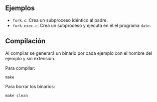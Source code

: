 Ejemplos
--------

* `fork.c`: Crea un subproceso idéntico al padre.
* `fork-exec.c`: Crea un subproceso y ejecuta en él el programa `date`.

Compilación
-----------

Al compilar se generará un binario por cada ejemplo con el nombre
del ejemplo y sin extensión.

Para compilar:

```
make
```

Para borrar los binarios:

```
make clean
```
